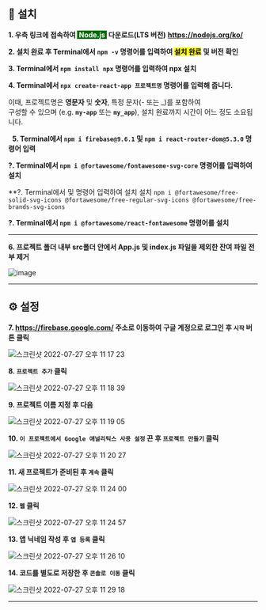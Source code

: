 ## 💾 설치

**1. 우측 링크에 접속하여 <span style="color: white; background-color: #026e00">&nbsp;Node.js&nbsp;</span> 다운로드(LTS 버전)**
**https://nodejs.org/ko/**

**2. 설치 완료 후 Terminal에서 `npm -v` 명령어를 입력하여 <span style="color: black; background-color: yellow">설치 완료</span> 및 버전 확인**

**3. Terminal에서 `npm install npx` 명령어를 입력하여 npx 설치**

**4. Terminal에서 `npx create-react-app 프로젝트명` 명령어를 입력해 줍니다.**

이때, 프로젝트명은 **영문자** 및 **숫자**, 특정 문자(- 또는 \_)를 포함하여<br />
구성할 수 있으며 (e.g. **`my-app`** 또는 **`my_app`**), 설치 완료까지
시간이 어느 정도 소요됩니다.

&nbsp;
**5. Terminal에서 `npm i firebase@9.6.1` 및 `npm i react-router-dom@5.3.0` 명령어 입력**

**?. Terminal에서 `npm i @fortawesome/fontawesome-svg-core` 명령어를 입력하여 설치**

**?. Terminal에서 및 명령어 입력하여 설치 설치
`npm i @fortawesome/free-solid-svg-icons @fortawesome/free-regular-svg-icons @fortawesome/free-brands-svg-icons`


**?. Terminal에서 `npm i @fortawesome/react-fontawesome` 명령어를  설치**

---

**6. 프로젝트 폴더 내부 src폴더 안에서 App.js 및 index.js 파일을 제외한 잔여 파일 전부 제거**

![image](https://user-images.githubusercontent.com/56868605/181263383-218b7315-2393-416a-97ed-9e03a1824e6a.png)

---

## ⚙️ 설정

**7. https://firebase.google.com/ 주소로 이동하여 구글 계정으로 로그인 후 `시작` 버튼 클릭**

![스크린샷 2022-07-27 오후 11 17 23](https://user-images.githubusercontent.com/56868605/181271373-330a80f1-723e-4dbb-bb5f-23a2912ebf00.png)


**8. `프로젝트 추가` 클릭**

![스크린샷 2022-07-27 오후 11 18 39](https://user-images.githubusercontent.com/56868605/181271417-6dc6d492-aaf5-4022-829a-d5c6d3288606.png)


**9. 프로젝트 이름 지정 후 다음**

![스크린샷 2022-07-27 오후 11 19 05](https://user-images.githubusercontent.com/56868605/181271509-1c333b12-c78e-4f88-a348-b54b806bb001.png)


**10. `이 프로젝트에서 Google 애널리틱스 사용 설정` 끈 후 `프로젝트 만들기` 클릭**

![스크린샷 2022-07-27 오후 11 20 27](https://user-images.githubusercontent.com/56868605/181271702-429d6fe2-4f8d-4e07-8fbe-d4f0b81a3a26.png)

**11. 새 프로젝트가 준비된 후 `계속` 클릭**

![스크린샷 2022-07-27 오후 11 24 00](https://user-images.githubusercontent.com/56868605/181273874-ecab0cca-b84d-489c-a9b4-80f6e1d7f296.png)

**12. `웹` 클릭**

![스크린샷 2022-07-27 오후 11 24 57](https://user-images.githubusercontent.com/56868605/181274102-54715e14-6658-4613-a25e-4ce328c343a2.png)

**13. 앱 닉네임 작성 후 `앱 등록` 클릭**

![스크린샷 2022-07-27 오후 11 26 10](https://user-images.githubusercontent.com/56868605/181274320-4e293b3b-7bec-4a64-884a-bdcca435983a.png)

**14. 코드를 별도로 저장한 후 `콘솔로 이동` 클릭**

![스크린샷 2022-07-27 오후 11 29 18](https://user-images.githubusercontent.com/56868605/181275478-c8f4e5fe-2c6c-4fba-8f06-c31596780533.png)

---
